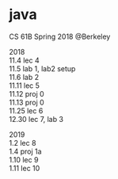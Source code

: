 # java
CS 61B Spring 2018 @Berkeley 

2018  
11.4 lec 4  
11.5 lab 1, lab2 setup  
11.6 lab 2   
11.11 lec 5  
11.12 proj 0  
11.13 proj 0  
11.25 lec 6  
12.30 lec 7, lab 3  

2019  
1.2 lec 8  
1.4 proj 1a  
1.10 lec 9  
1.11 lec 10
